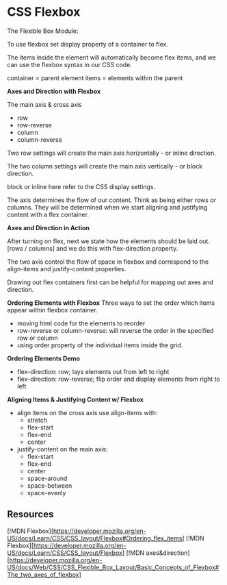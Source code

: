 # CSS Flexbox

The Flexible Box Module:

To use flexbox set display property of a container to flex.

The items inside the element will automatically become flex items, and we can use the flexbox syntax in our CSS code.

container = parent element
items = elements within the parent

**Axes and Direction with Flexbox**

The main axis & cross axis
- row
- row-reverse
- column
- column-reverse

Two row settings will create the main axis horizontally - or inline direction.

The two column settings will create the main axis vertically - or block direction. 

block or inline here refer to the CSS display settings.

The axis determines the flow of our content. Think as being either rows or columns. They will be determined when we start aligning and justifying content with a flex container.

**Axes and Direction in Action**

After turning on flex, next we state how the elements should be laid out. [rows / columns] and we do this with flex-direction property.

The two axis control the flow of space in flexbox and correspond to the align-items and justify-content properties.

Drawing out flex containers first can be helpful for mapping out axes and direction.

**Ordering Elements with Flexbox**
Three ways to set the order which items appear within flexbox container. 

- moving html code for the elements to reorder
- row-reverse or column-reverse: will reverse the order in the specified row or column
- using order property of the individual items inside the grid.

**Ordering Elements Demo**
- flex-direction: row; lays elements out from left to right
- flex-direction: row-reverse; flip order and display elements from right to left

**Aligning Items & Justifying Content w/ Flexbox**
- align items on the cross axis use align-items with:
    - stretch
    - flex-start
    - flex-end
    - center
- justify-content on the main axis:
    - flex-start
    - flex-end
    - center
    - space-around
    - space-between
    - space-evenly
    
## Resources
[!MDN Flexbox][https://developer.mozilla.org/en-US/docs/Learn/CSS/CSS_layout/Flexbox#Ordering_flex_items]
[!MDN Flexbox][https://developer.mozilla.org/en-US/docs/Learn/CSS/CSS_layout/Flexbox]
[!MDN axes&direction][https://developer.mozilla.org/en-US/docs/Web/CSS/CSS_Flexible_Box_Layout/Basic_Concepts_of_Flexbox#The_two_axes_of_flexbox]
